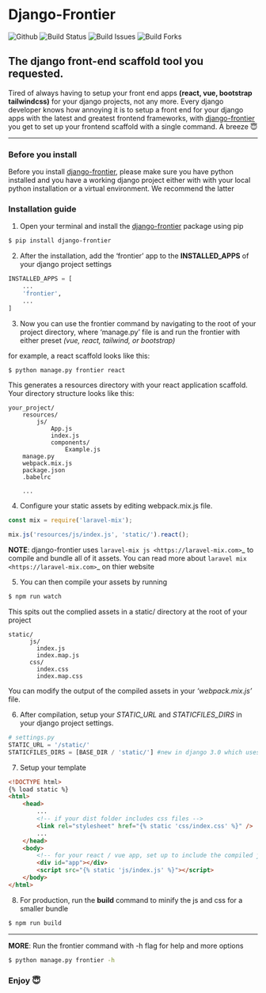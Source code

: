 # Django-Frontier
![Github](https://img.shields.io/github/license/oboynitro/django-frontier)
![Build Status](https://img.shields.io/github/stars/oboynitro/django-frontier)
![Build Issues](https://img.shields.io/github/issues/oboynitro/django-frontier)
![Build Forks](https://img.shields.io/github/forks/oboynitro/django-frontier)
## The django front-end scaffold tool you requested.

Tired of always having to setup your front end apps **(react, vue, bootstrap tailwindcss)** for your django projects, not any more. Every django developer knows how annoying it is to setup a front end for your django apps with the latest and greatest frontend frameworks, with [django-frontier](https://pypi.org/django-frontier) you get to set up your frontend scaffold with a single command. A breeze 😇

---

### Before you install

Before you install [django-frontier](https://pypi.org/django-frontier), please make sure you have python installed and you have a working django project either with with your local python installation or a virtual environment. We recommend the latter

### Installation guide

1. Open your terminal and install the [django-frontier](https://pypi.org/django-frontier) package using pip

```bash
$ pip install django-frontier
```

2. After the installation, add the ‘frontier’ app to the **INSTALLED_APPS** of your django project settings

```python
INSTALLED_APPS = [
    ...
    'frontier',
    ...
]
```

3. Now you can use the frontier command by navigating to the root of your project directory, where ‘manage.py’ file is and run the frontier with either preset _(vue, react, tailwind, or bootstrap)_

for example, a react scaffold looks like this:

```bash
$ python manage.py frontier react
```

This generates a resources directory with your react application scaffold. Your directory structure looks like this:

```
your_project/
    resources/
        js/
            App.js
            index.js
            components/
                Example.js
    manage.py
    webpack.mix.js
    package.json
    .babelrc

    ...
```

4. Configure your static assets by editing webpack.mix.js file.

```js
const mix = require('laravel-mix');

mix.js('resources/js/index.js', 'static/').react();
```

**NOTE**: django-frontier uses `laravel-mix js <https://laravel-mix.com>`_ to compile and bundle all of it assets. You can read more about `laravel mix <https://laravel-mix.com>`_ on thier website


5. You can then compile your assets by running

```bash
$ npm run watch
```

This spits out the complied assets in a static/ directory at the root of your project

```
static/
      js/
        index.js
        index.map.js
      css/
        index.css
        index.map.css
```

You can modify the output of the compiled assets in your _‘webpack.mix.js’_ file.

6. After compilation, setup your _STATIC_URL_ and _STATICFILES_DIRS_ in your django project settings.

```python
# settings.py
STATIC_URL = '/static/'
STATICFILES_DIRS = [BASE_DIR / 'static/'] #new in django 3.0 which uses pathlib module
```

7. Setup your template

```html
<!DOCTYPE html>
{% load static %}
<html>
	<head>
		...
		<!-- if your dist folder includes css files -->
		<link rel="stylesheet" href="{% static 'css/index.css' %}" />
		...
	</head>
	<body>
		<!-- for your react / vue app, set up to include the compiled js files -->
		<div id="app"></div>
		<script src="{% static 'js/index.js' %}"></script>
	</body>
</html>
```

8. For production, run the **build** command to minify the js and css for a smaller bundle

```bash
$ npm run build
```

---

**MORE**: Run the frontier command with -h flag for help and more options

```bash
$ python manage.py frontier -h
```

### Enjoy 😇
